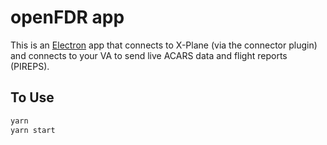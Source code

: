 # openFDR app

This is an [Electron](https://electronjs.org) app that connects to X-Plane (via the connector plugin) and connects to your VA to send live ACARS data and flight reports (PIREPS).

## To Use

```bash
yarn
yarn start
```
